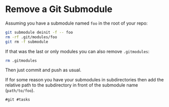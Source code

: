 # Remove a Git Submodule

Assuming you have a submodule named `foo` in the root of your repo:

```bash
git submodule deinit -f -- foo
rm -rf .git/modules/foo
git rm -f submodule
```

If that was the last or only modules you can also remove `.gitmodules`:

```bash
rm .gitmodules
```

Then just commit and push as usual.

If for some reason you have your submodules in subdirectories then add
the relative path to the subdirectory in front of the submodule name
(`path/to/foo`).

    #git #tasks
